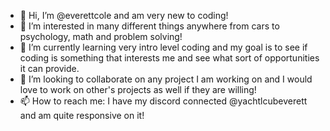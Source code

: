 - 👋 Hi, I’m @everettcole and am very new to coding!
- 👀 I’m interested in many different things anywhere from cars to psychology, math and problem solving!
- 🌱 I’m currently learning very intro level coding and my goal is to see if coding is something that interests me and see what sort of opportunities it can provide.
- 💞️ I’m looking to collaborate on any project I am working on and I would love to work on other's projects as well if they are willing!
- 📫 How to reach me: I have my discord connected @yachtlcubeverett and am quite responsive on it!

<!---
everettcole/everettcole is a ✨ special ✨ repository because its `README.md` (this file) appears on your GitHub profile.
You can click the Preview link to take a look at your changes.
--->
